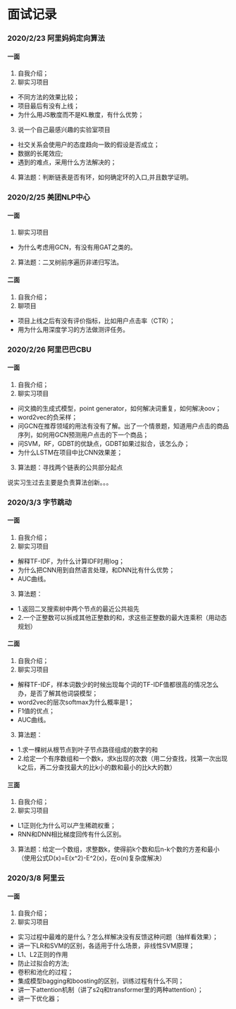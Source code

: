 # 面试记录

### 2020/2/23 阿里妈妈定向算法
#### 一面
1. 自我介绍；
2. 聊实习项目
  - 不同方法的效果比较；
  - 项目最后有没有上线；
  - 为什么用JS散度而不是KL散度，有什么优势；
3. 说一个自己最感兴趣的实验室项目
  - 社交关系会使用户的态度趋向一致的假设是否成立；
  - 数据的长尾效应;
  - 遇到的难点，采用什么方法解决的；
4. 算法题：判断链表是否有环，如何确定环的入口,并且数学证明。

### 2020/2/25 美团NLP中心
#### 一面
1. 聊实习项目
  - 为什么考虑用GCN，有没有用GAT之类的。
2. 算法题：二叉树前序遍历非递归写法。
#### 二面
1. 自我介绍；
2. 聊项目
  - 项目上线之后有没有评价指标，比如用户点击率（CTR）；
  - 用为什么用深度学习的方法做测评任务。

### 2020/2/26 阿里巴巴CBU
#### 一面
1. 自我介绍；
2. 聊实习项目
  - 问文摘的生成式模型，point generator，如何解决词重复，如何解决oov；
  - word2vec的负采样；
  - 问GCN在推荐领域的用法有没有了解。出了一个情景题，知道用户点击的商品序列，如何用GCN预测用户点击的下一个商品；
  - 问SVM，RF，GDBT的优缺点，GDBT如果过拟合，该怎么办；
  - 为什么LSTM在项目中比CNN效果差；
3. 算法题：寻找两个链表的公共部分起点

说实习生过去主要是负责算法创新。。。

### 2020/3/3 字节跳动
#### 一面
1. 自我介绍；
2. 聊实习项目
  - 解释TF-IDF，为什么计算IDF时用log；
  - 为什么把CNN用到自然语言处理，和DNN比有什么优势；
  - AUC曲线。
3. 算法题：
  - 1.返回二叉搜索树中两个节点的最近公共祖先
  - 2.一个正整数可以拆成其他正整数的和，求这些正整数的最大连乘积（用动态规划）

#### 二面
1. 自我介绍；
2. 聊实习项目
  - 解释TF-IDF，样本词数少的时候出现每个词的TF-IDF值都很高的情况怎么办，是否了解其他词袋模型；
  - word2vec的层次softmax为什么概率是1；
  - F1值的优点；
  - AUC曲线。
3. 算法题：
  - 1.求一棵树从根节点到叶子节点路径组成的数字的和
  - 2.给定一个有序数组和一个数k，求k出现的次数（用二分查找，找第一次出现k之后，再二分查找最大的比k小的数和最小的比k大的数）

#### 三面
1. 自我介绍；
2. 聊实习项目
  - L1正则化为什么可以产生稀疏权重；
  - RNN和DNN相比梯度回传有什么区别。
3. 算法题：给定一个数组，求整数k，使得前k个数和后n-k个数的方差和最小（使用公式D(x)=E(x^2)-E^2(x)，在o(n)复杂度解决）

### 2020/3/8 阿里云
#### 一面
1. 自我介绍；
2. 聊实习项目
  - 实习过程中最难的是什么？怎么样解决没有反馈这种问题（抽样看效果）；
  - 讲一下LR和SVM的区别，各适用于什么场景，非线性SVM原理；
  - L1、L2正则的作用
  - 防止过拟合的方法;
  - 卷积和池化的过程；
  - 集成模型bagging和boosting的区别，训练过程有什么不同；
  - 讲一下attention机制（讲了s2q和transformer里的两种attention）；
  - 讲一下优化器；

